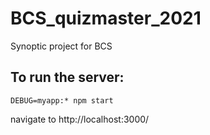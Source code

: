 # BCS_quizmaster_2021
Synoptic project for BCS


## To run the server: 
`DEBUG=myapp:* npm start`

navigate to http://localhost:3000/